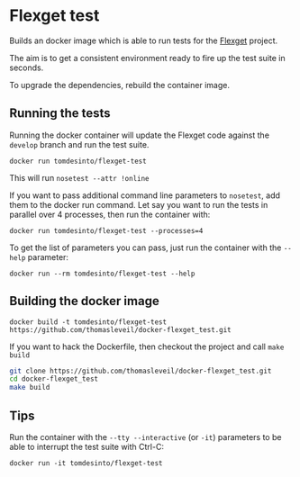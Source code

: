 Flexget test
============

Builds an docker image which is able to run tests for the [Flexget](http://flexget.com/) project.

The aim is to get a consistent environment ready to fire up the test suite in seconds.

To upgrade the dependencies, rebuild the container image.


Running the tests
-----------------

Running the docker container will update the Flexget code against the `develop` branch and
run the test suite.

    docker run tomdesinto/flexget-test

This will run `nosetest --attr !online`


If you want to pass additional command line parameters to `nosetest`, add them to the docker run command.
Let say you want to run the tests in parallel over 4 processes, then run the container with:

    docker run tomdesinto/flexget-test --processes=4


To get the list of parameters you can pass, just run the container with the `--help` parameter:

    docker run --rm tomdesinto/flexget-test --help



Building the docker image
-------------------------

    docker build -t tomdesinto/flexget-test https://github.com/thomasleveil/docker-flexget_test.git

If you want to hack the Dockerfile, then checkout the project and call `make build`

```bash
git clone https://github.com/thomasleveil/docker-flexget_test.git
cd docker-flexget_test
make build
```


Tips
----

Run the container with the `--tty --interactive` (or `-it`) parameters to be able to interrupt the test suite
with Ctrl-C:

    docker run -it tomdesinto/flexget-test


